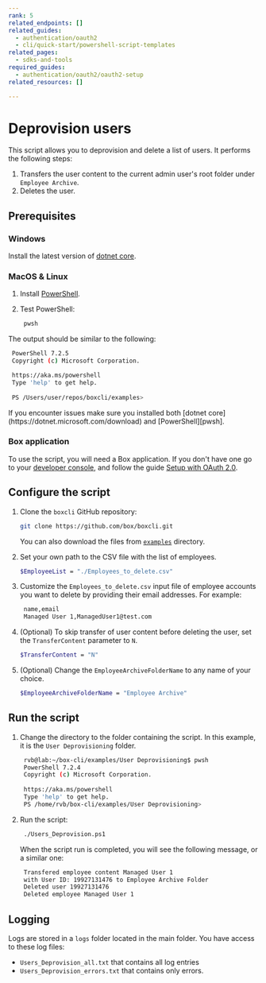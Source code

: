 ```yaml
---
rank: 5
related_endpoints: []
related_guides:
  - authentication/oauth2
  - cli/quick-start/powershell-script-templates
related_pages:
  - sdks-and-tools
required_guides:
  - authentication/oauth2/oauth2-setup
related_resources: []

---
```

# Deprovision users

This script allows you to deprovision and delete a list of users. 
It performs the following steps:

1. Transfers the user content to the current admin
user's root folder under `Employee Archive`.
2. Deletes the user.

## Prerequisites

### Windows

Install the latest version of [dotnet core](https://dotnet.microsoft.com/download).

### MacOS & Linux

1. Install [PowerShell][pwsh].

2. Test PowerShell:

   ```bash
    pwsh 
   ```

  The output should be similar to the following:

   ```bash
    PowerShell 7.2.5
    Copyright (c) Microsoft Corporation.

    https://aka.ms/powershell
    Type 'help' to get help.
     
    PS /Users/user/repos/boxcli/examples> 
  ```

   <message>
     If you encounter issues make sure you installed both 
     [dotnet core](https://dotnet.microsoft.com/download) and 
     [PowerShell][pwsh].
   </message>

### Box application

To use the script, you will need a Box application. If you don't have one
go to your [developer console][console], and follow the guide 
[Setup with OAuth 2.0][auth].

## Configure the script

1. Clone the `boxcli` GitHub repository:

    ```bash
    git clone https://github.com/box/boxcli.git
    ```

    You can also download the files from [`examples`][examples] directory.

2. Set your own path to the CSV file with the list of employees.

   ```bash
   $EmployeeList = "./Employees_to_delete.csv"
   ```

3. Customize the `Employees_to_delete.csv` input file of 
   employee accounts you want to delete 
   by providing their email addresses. 
   For example:

   ```bash
    name,email
    Managed User 1,ManagedUser1@test.com
   ```

4. (Optional) To skip transfer of user content before
   deleting the user, set the `TransferContent` parameter to `N`.

   ```bash
   $TransferContent = "N"
   ```

5. (Optional) Change the `EmployeeArchiveFolderName` 
   to any name of your choice.

   ```bash
   $EmployeeArchiveFolderName = "Employee Archive"
   ```

## Run the script

1. Change the directory to the folder containing the script. 
   In this example, it is the `User Deprovisioning` folder.

    ```bash
     rvb@lab:~/box-cli/examples/User Deprovisioning$ pwsh
     PowerShell 7.2.4
     Copyright (c) Microsoft Corporation.
     
     https://aka.ms/powershell
     Type 'help' to get help.
     PS /home/rvb/box-cli/examples/User Deprovisioning>
    ```

2. Run the script:

   ```bash
    ./Users_Deprovision.ps1
   ```

   When the script run is completed, you will see the following 
   message, or a similar one:

   ```bash
    Transfered employee content Managed User 1
    with User ID: 19927131476 to Employee Archive Folder
    Deleted user 19927131476
    Deleted employee Managed User 1
   ```

## Logging

Logs are stored in a `logs` folder located in the main folder. 
You have access to these log files:

* `Users_Deprovision_all.txt` that contains all log entries
* `Users_Deprovision_errors.txt` that contains only errors.

[scripts]: https://github.com/box/boxcli/tree/main/examples
[pwsh]: https://docs.microsoft.com/en-us/powershell/scripting/install/installing-powershell?view=powershell-7.2
[quickstart]: g://cli/quick-start/create-oauth-app/
[console]: https://app.box.com/developers/console
[auth]: g://authentication/oauth2/oauth2-setup
[examples]:https://github.com/box/boxcli/tree/main/examples/User%20Deprovisioning
[employeelist]:[https://github.com/box/boxcli/blob/main/examples/User%20Deprovisioning/Users_Deprovision.ps1#L12
